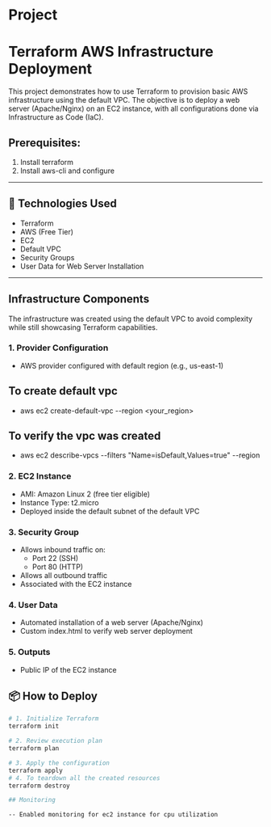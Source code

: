 # Project
# Terraform AWS Infrastructure Deployment

This project demonstrates how to use Terraform to provision basic AWS infrastructure using the default VPC. The objective is to deploy a web server (Apache/Nginx) on an EC2 instance, with all configurations done via Infrastructure as Code (IaC).

## Prerequisites:
1. Install terraform
2. Install aws-cli and configure
---

## 🔧 Technologies Used

- Terraform 
- AWS (Free Tier)
- EC2
- Default VPC
- Security Groups
- User Data for Web Server Installation

---

## Infrastructure Components

The infrastructure was created using the default VPC to avoid complexity while still showcasing Terraform capabilities.

### 1. Provider Configuration

- AWS provider configured with default region (e.g., us-east-1)
## To create default vpc
- aws ec2 create-default-vpc --region <your_region>
## To verify the vpc was created
- aws ec2 describe-vpcs --filters "Name=isDefault,Values=true" --region <your-region>

### 2. EC2 Instance

- AMI: Amazon Linux 2 (free tier eligible)
- Instance Type: t2.micro
- Deployed inside the default subnet of the default VPC

### 3. Security Group

- Allows inbound traffic on:
  - Port 22 (SSH)
  - Port 80 (HTTP)
- Allows all outbound traffic
- Associated with the EC2 instance

### 4. User Data

- Automated installation of a web server (Apache/Nginx)
- Custom index.html to verify web server deployment

### 5. Outputs

- Public IP of the EC2 instance


## 📦 How to Deploy

```bash
# 1. Initialize Terraform
terraform init

# 2. Review execution plan
terraform plan

# 3. Apply the configuration
terraform apply
# 4. To teardown all the created resources
terraform destroy

## Monitoring

-- Enabled monitoring for ec2 instance for cpu utilization
